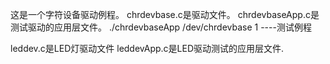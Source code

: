这是一个字符设备驱动例程。
chrdevbase.c是驱动文件。
chrdevbaseApp.c是测试驱动的应用层文件。
./chrdevbaseApp /dev/chrdevbase 1 ----测试例程

leddev.c是LED灯驱动文件
leddevApp.c是LED驱动测试的应用层文件.
